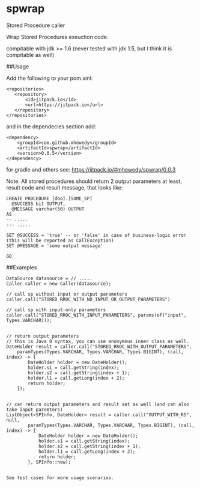 # spwrap
Stored Procedure caller 

Wrap Stored Procedures exeuction code.

compitable with jdk >= 1.6 (never tested with jdk 1.5, but I think it is compitable as well)


##Usage
 
 Add the following to your pom.xml:
 
 ```
 <repositories>
	<repository>
		<id>jitpack.io</id>
		<url>https://jitpack.io</url>
	</repository>
</repositories>
```

and in the dependecies section add:
```
<dependency>
	<groupId>com.github.mhewedy</groupId>
	<artifactId>spwrap</artifactId>
	<version>0.0.5</version>
</dependency>
```

for gradle and others see: https://jitpack.io/#mhewedy/spwrap/0.0.3

Note: All stored procedures should return 2 output parameters at least, result code and result message, that looks like:
```
CREATE PROCEDURE [dbo].[SOME_SP]
  @SUCCESS bit OUTPUT, 
  @MESSAGE varchar(50) OUTPUT
AS
-- .....
--- .....

SET @SUCCESS = 'true' -- or 'false' in case of business-logic error (this will be reported as CallException)
SET @MESSAGE = 'some output message'

GO
```
##Examples

```
DataSource datasource = // .....
Caller caller = new Caller(datasource);

// call sp without input or output parameters
caller.call("STORED_RROC_WITH_NO_INPUT_OR_OUTPUT_PARAMETERS")

// call sp with input-only parameters
caller.call("STORED_RROC_WITH_INPUT_PARAMETERS", params(of("input", Types.VARCHAR)));


// return output parameters
// this is Java 8 syntax, you can use anonymous inner class as well.
DateHolder result = caller.call("STORED_RROC_WITH_OUTPUT_PARAMETERS",
	paramTypes(Types.VARCHAR, Types.VARCHAR, Types.BIGINT), (call, index) -> {
		DateHolder holder = new DateHolder();
		holder.s1 = call.getString(index);
		holder.s2 = call.getString(index + 1);
		holder.l1 = call.getLong(index + 2);
		return holder;
	});


// can return output parameters and result set as well (and can also take input paremters)
ListObject<SPInfo, DateHolder> result = caller.call("OUTPUT_WITH_RS", null,
		paramTypes(Types.VARCHAR, Types.VARCHAR, Types.BIGINT), (call, index) -> {
			DateHolder holder = new DateHolder();
			holder.s1 = call.getString(index);
			holder.s2 = call.getString(index + 1);
			holder.l1 = call.getLong(index + 2);
			return holder;
		}, SPInfo::new);


See test cases for more usage scenarios.

```
